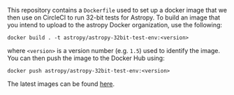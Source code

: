 This repository contains a ``Dockerfile`` used to set up a docker image that we then use on CircleCI to run 32-bit tests for Astropy. To build an image that you intend to upload to the astropy Docker organization, use the following:

    docker build . -t astropy/astropy-32bit-test-env:<version>
    
where ``<version>`` is a version number (e.g. ``1.5``) used to identify the image. You can then push the image to the Docker Hub using:

    docker push astropy/astropy-32bit-test-env:<version>

The latest images can be found [here](https://hub.docker.com/r/astropy/astropy-32bit-test-env/).
